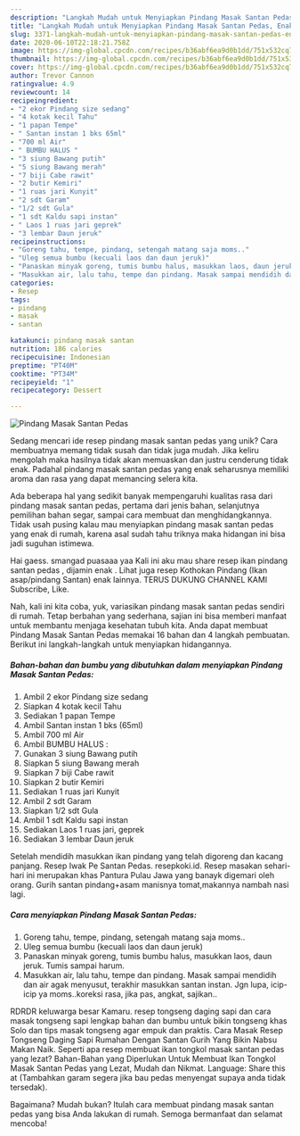 ```yaml
---
description: "Langkah Mudah untuk Menyiapkan Pindang Masak Santan Pedas, Enak"
title: "Langkah Mudah untuk Menyiapkan Pindang Masak Santan Pedas, Enak"
slug: 3371-langkah-mudah-untuk-menyiapkan-pindang-masak-santan-pedas-enak
date: 2020-06-10T22:18:21.758Z
image: https://img-global.cpcdn.com/recipes/b36abf6ea9d0b1dd/751x532cq70/pindang-masak-santan-pedas-foto-resep-utama.jpg
thumbnail: https://img-global.cpcdn.com/recipes/b36abf6ea9d0b1dd/751x532cq70/pindang-masak-santan-pedas-foto-resep-utama.jpg
cover: https://img-global.cpcdn.com/recipes/b36abf6ea9d0b1dd/751x532cq70/pindang-masak-santan-pedas-foto-resep-utama.jpg
author: Trevor Cannon
ratingvalue: 4.9
reviewcount: 14
recipeingredient:
- "2 ekor Pindang size sedang"
- "4 kotak kecil Tahu"
- "1 papan Tempe"
- " Santan instan 1 bks 65ml"
- "700 ml Air"
- " BUMBU HALUS "
- "3 siung Bawang putih"
- "5 siung Bawang merah"
- "7 biji Cabe rawit"
- "2 butir Kemiri"
- "1 ruas jari Kunyit"
- "2 sdt Garam"
- "1/2 sdt Gula"
- "1 sdt Kaldu sapi instan"
- " Laos 1 ruas jari geprek"
- "3 lembar Daun jeruk"
recipeinstructions:
- "Goreng tahu, tempe, pindang, setengah matang saja moms.."
- "Uleg semua bumbu (kecuali laos dan daun jeruk)"
- "Panaskan minyak goreng, tumis bumbu halus, masukkan laos, daun jeruk. Tumis sampai harum."
- "Masukkan air, lalu tahu, tempe dan pindang. Masak sampai mendidih dan air agak menyusut, terakhir masukkan santan instan. Jgn lupa, icip-icip ya moms..koreksi rasa, jika pas, angkat, sajikan.."
categories:
- Resep
tags:
- pindang
- masak
- santan

katakunci: pindang masak santan 
nutrition: 186 calories
recipecuisine: Indonesian
preptime: "PT40M"
cooktime: "PT34M"
recipeyield: "1"
recipecategory: Dessert

---
```



![Pindang Masak Santan Pedas](https://img-global.cpcdn.com/recipes/b36abf6ea9d0b1dd/751x532cq70/pindang-masak-santan-pedas-foto-resep-utama.jpg)

Sedang mencari ide resep pindang masak santan pedas yang unik? Cara membuatnya memang tidak susah dan tidak juga mudah. Jika keliru mengolah maka hasilnya tidak akan memuaskan dan justru cenderung tidak enak. Padahal pindang masak santan pedas yang enak seharusnya memiliki aroma dan rasa yang dapat memancing selera kita.

Ada beberapa hal yang sedikit banyak mempengaruhi kualitas rasa dari pindang masak santan pedas, pertama dari jenis bahan, selanjutnya pemilihan bahan segar, sampai cara membuat dan menghidangkannya. Tidak usah pusing kalau mau menyiapkan pindang masak santan pedas yang enak di rumah, karena asal sudah tahu triknya maka hidangan ini bisa jadi suguhan istimewa.

Hai gaess. smangad puasaaa yaa Kali ini aku mau share resep ikan pindang santan pedas , dijamin enak . Lihat juga resep Kothokan Pindang (Ikan asap/pindang Santan) enak lainnya. TERUS DUKUNG CHANNEL KAMI Subscribe, Like.


Nah, kali ini kita coba, yuk, variasikan pindang masak santan pedas sendiri di rumah. Tetap berbahan yang sederhana, sajian ini bisa memberi manfaat untuk membantu menjaga kesehatan tubuh kita. Anda dapat membuat Pindang Masak Santan Pedas memakai 16 bahan dan 4 langkah pembuatan. Berikut ini langkah-langkah untuk menyiapkan hidangannya.

<!--inarticleads1-->

##### Bahan-bahan dan bumbu yang dibutuhkan dalam menyiapkan Pindang Masak Santan Pedas:

1. Ambil 2 ekor Pindang size sedang
1. Siapkan 4 kotak kecil Tahu
1. Sediakan 1 papan Tempe
1. Ambil  Santan instan 1 bks (65ml)
1. Ambil 700 ml Air
1. Ambil  BUMBU HALUS :
1. Gunakan 3 siung Bawang putih
1. Siapkan 5 siung Bawang merah
1. Siapkan 7 biji Cabe rawit
1. Siapkan 2 butir Kemiri
1. Sediakan 1 ruas jari Kunyit
1. Ambil 2 sdt Garam
1. Siapkan 1/2 sdt Gula
1. Ambil 1 sdt Kaldu sapi instan
1. Sediakan  Laos 1 ruas jari, geprek
1. Sediakan 3 lembar Daun jeruk


Setelah mendidih masukkan ikan pindang yang telah digoreng dan kacang panjang. Resep Iwak Pe Santan Pedas. resepkoki.id. Resep masakan sehari-hari ini merupakan khas Pantura Pulau Jawa yang banayk digemari oleh orang. Gurih santan pindang+asam manisnya tomat,makannya nambah nasi lagi. 

<!--inarticleads2-->

##### Cara menyiapkan Pindang Masak Santan Pedas:

1. Goreng tahu, tempe, pindang, setengah matang saja moms..
1. Uleg semua bumbu (kecuali laos dan daun jeruk)
1. Panaskan minyak goreng, tumis bumbu halus, masukkan laos, daun jeruk. Tumis sampai harum.
1. Masukkan air, lalu tahu, tempe dan pindang. Masak sampai mendidih dan air agak menyusut, terakhir masukkan santan instan. Jgn lupa, icip-icip ya moms..koreksi rasa, jika pas, angkat, sajikan..


RDRDR keluwarga besar Kamaru. resep tongseng daging sapi dan cara masak tongseng sapi lengkap bahan dan bumbu untuk bikin tongseng khas Solo dan tips masak tongseng agar empuk dan praktis. Cara Masak Resep Tongseng Daging Sapi Rumahan Dengan Santan Gurih Yang Bikin Nabsu Makan Naik. Seperti apa resep membuat ikan tongkol masak santan pedas yang lezat? Bahan-Bahan yang Diperlukan Untuk Membuat Ikan Tongkol Masak Santan Pedas yang Lezat, Mudah dan Nikmat. Language: Share this at (Tambahkan garam segera jika bau pedas menyengat supaya anda tidak tersedak). 

Bagaimana? Mudah bukan? Itulah cara membuat pindang masak santan pedas yang bisa Anda lakukan di rumah. Semoga bermanfaat dan selamat mencoba!
